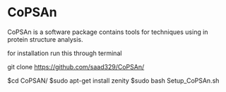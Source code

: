 # CoPSAn
 CoPSAn  is a  software package contains tools for techniques using in protein structure analysis.

for installation run this through terminal

git clone https://github.com/saad329/CoPSAn/

$cd CoPSAN/
$sudo apt-get install zenity
$sudo bash Setup_CoPSAn.sh
